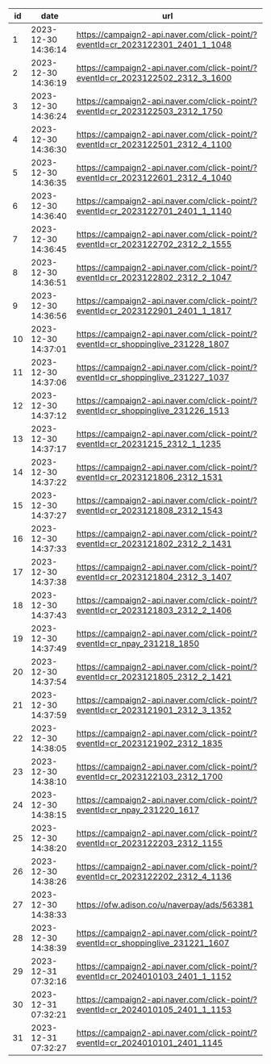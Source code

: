| id | date                | url                                                                              |
| -- | ------------------- | -------------------------------------------------------------------------------- |
| 1  | 2023-12-30 14:36:14 | https://campaign2-api.naver.com/click-point/?eventId=cr_2023122301_2401_1_1048   |
| 2  | 2023-12-30 14:36:19 | https://campaign2-api.naver.com/click-point/?eventId=cr_2023122502_2312_3_1600   |
| 3  | 2023-12-30 14:36:24 | https://campaign2-api.naver.com/click-point/?eventId=cr_2023122503_2312_1750     |
| 4  | 2023-12-30 14:36:30 | https://campaign2-api.naver.com/click-point/?eventId=cr_2023122501_2312_4_1100   |
| 5  | 2023-12-30 14:36:35 | https://campaign2-api.naver.com/click-point/?eventId=cr_2023122601_2312_4_1040   |
| 6  | 2023-12-30 14:36:40 | https://campaign2-api.naver.com/click-point/?eventId=cr_2023122701_2401_1_1140   |
| 7  | 2023-12-30 14:36:45 | https://campaign2-api.naver.com/click-point/?eventId=cr_2023122702_2312_2_1555   |
| 8  | 2023-12-30 14:36:51 | https://campaign2-api.naver.com/click-point/?eventId=cr_2023122802_2312_2_1047   |
| 9  | 2023-12-30 14:36:56 | https://campaign2-api.naver.com/click-point/?eventId=cr_2023122901_2401_1_1817   |
| 10 | 2023-12-30 14:37:01 | https://campaign2-api.naver.com/click-point/?eventId=cr_shoppinglive_231228_1807 |
| 11 | 2023-12-30 14:37:06 | https://campaign2-api.naver.com/click-point/?eventId=cr_shoppinglive_231227_1037 |
| 12 | 2023-12-30 14:37:12 | https://campaign2-api.naver.com/click-point/?eventId=cr_shoppinglive_231226_1513 |
| 13 | 2023-12-30 14:37:17 | https://campaign2-api.naver.com/click-point/?eventId=cr_20231215_2312_1_1235     |
| 14 | 2023-12-30 14:37:22 | https://campaign2-api.naver.com/click-point/?eventId=cr_2023121806_2312_1531     |
| 15 | 2023-12-30 14:37:27 | https://campaign2-api.naver.com/click-point/?eventId=cr_2023121808_2312_1543     |
| 16 | 2023-12-30 14:37:33 | https://campaign2-api.naver.com/click-point/?eventId=cr_2023121802_2312_2_1431   |
| 17 | 2023-12-30 14:37:38 | https://campaign2-api.naver.com/click-point/?eventId=cr_2023121804_2312_3_1407   |
| 18 | 2023-12-30 14:37:43 | https://campaign2-api.naver.com/click-point/?eventId=cr_2023121803_2312_2_1406   |
| 19 | 2023-12-30 14:37:49 | https://campaign2-api.naver.com/click-point/?eventId=cr_npay_231218_1850         |
| 20 | 2023-12-30 14:37:54 | https://campaign2-api.naver.com/click-point/?eventId=cr_2023121805_2312_2_1421   |
| 21 | 2023-12-30 14:37:59 | https://campaign2-api.naver.com/click-point/?eventId=cr_2023121901_2312_3_1352   |
| 22 | 2023-12-30 14:38:05 | https://campaign2-api.naver.com/click-point/?eventId=cr_2023121902_2312_1835     |
| 23 | 2023-12-30 14:38:10 | https://campaign2-api.naver.com/click-point/?eventId=cr_2023122103_2312_1700     |
| 24 | 2023-12-30 14:38:15 | https://campaign2-api.naver.com/click-point/?eventId=cr_npay_231220_1617         |
| 25 | 2023-12-30 14:38:20 | https://campaign2-api.naver.com/click-point/?eventId=cr_2023122203_2312_1155     |
| 26 | 2023-12-30 14:38:26 | https://campaign2-api.naver.com/click-point/?eventId=cr_2023122202_2312_4_1136   |
| 27 | 2023-12-30 14:38:33 | https://ofw.adison.co/u/naverpay/ads/563381                                      |
| 28 | 2023-12-30 14:38:39 | https://campaign2-api.naver.com/click-point/?eventId=cr_shoppinglive_231221_1607 |
| 29 | 2023-12-31 07:32:16 | https://campaign2-api.naver.com/click-point/?eventId=cr_2024010103_2401_1_1152   |
| 30 | 2023-12-31 07:32:21 | https://campaign2-api.naver.com/click-point/?eventId=cr_2024010105_2401_1_1153   |
| 31 | 2023-12-31 07:32:27 | https://campaign2-api.naver.com/click-point/?eventId=cr_2024010101_2401_1145     |
